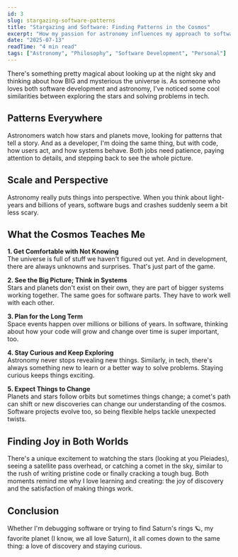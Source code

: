 ```yaml
---
id: 3
slug: stargazing-software-patterns
title: "Stargazing and Software: Finding Patterns in the Cosmos"
excerpt: "How my passion for astronomy influences my approach to software development and problem-solving in technology."
date: "2025-07-13"
readTime: "4 min read"
tags: ["Astronomy", "Philosophy", "Software Development", "Personal"]
---
```


There's something pretty magical about looking up at the night sky and thinking about how BIG and mysterious the universe is. As someone who loves both software development and astronomy, I've noticed some cool similarities between exploring the stars and solving problems in tech.

## Patterns Everywhere

Astronomers watch how stars and planets move, looking for patterns that tell a story. And as a developer, I'm doing the same thing, but with code, how users act, and how systems behave. Both jobs need patience, paying attention to details, and stepping back to see the whole picture.

## Scale and Perspective

Astronomy really puts things into perspective. When you think about light-years and billions of years, software bugs and crashes suddenly seem a bit less scary.

## What the Cosmos Teaches Me

**1. Get Comfortable with Not Knowing**  
The universe is full of stuff we haven't figured out yet. And in development, there are always unknowns and surprises. That's just part of the game.

**2. See the Big Picture; Think in Systems**  
Stars and planets don't exist on their own, they are part of bigger systems working together. The same goes for software parts. They have to work well with each other.

**3. Plan for the Long Term**  
Space events happen over millions or billions of years. In software, thinking about how your code will grow and change over time is super important, too.

**4. Stay Curious and Keep Exploring**  
Astronomy never stops revealing new things. Similarly, in tech, there's always something new to learn or a better way to solve problems. Staying curious keeps things exciting.

**5. Expect Things to Change**  
Planets and stars follow orbits but sometimes things change; a comet's path can shift or new discoveries can change our understanding of the cosmos. Software projects evolve too, so being flexible helps tackle unexpected twists.

## Finding Joy in Both Worlds

There's a unique excitement to watching the stars (looking at you Pleiades), seeing a satellite pass overhead, or catching a comet in the sky, similar to the rush of writing pristine code or finally cracking a tough bug. Both moments remind me why I love learning and creating: the joy of discovery and the satisfaction of making things work.

## Conclusion

Whether I'm debugging software or trying to find Saturn's rings 🪐, my favorite planet (I know, we all love Saturn), it all comes down to the same thing: a love of discovery and staying curious.
